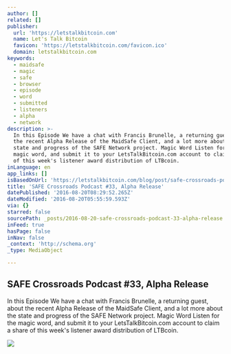 ```yaml
---
author: []
related: []
publisher:
  url: 'https://letstalkbitcoin.com'
  name: Let's Talk Bitcoin
  favicon: 'https://letstalkbitcoin.com/favicon.ico'
  domain: letstalkbitcoin.com
keywords:
  - maidsafe
  - magic
  - safe
  - browser
  - episode
  - word
  - submitted
  - listeners
  - alpha
  - network
description: >-
  In this Episode We have a chat with Francis Brunelle, a returning guest, about
  the recent Alpha Release of the MaidSafe Client, and a lot more about the
  state and progress of the SAFE Network project. Magic Word Listen for the
  magic word, and submit it to your LetsTalkBitcoin.com account to claim a share
  of this week's listener award distribution of LTBcoin.
inLanguage: en
app_links: []
isBasedOnUrl: 'https://letstalkbitcoin.com/blog/post/safe-crossroads-podcast-33-alpha-release'
title: 'SAFE Crossroads Podcast #33, Alpha Release'
datePublished: '2016-08-20T08:29:52.265Z'
dateModified: '2016-08-20T05:55:59.593Z'
via: {}
starred: false
sourcePath: _posts/2016-08-20-safe-crossroads-podcast-33-alpha-release.md
inFeed: true
hasPage: false
inNav: false
_context: 'http://schema.org'
_type: MediaObject

---
```

<article style=""><h1>SAFE Crossroads Podcast #33, Alpha Release</h1><p>In this Episode We have a chat with Francis Brunelle, a returning guest, about the recent Alpha Release of the MaidSafe Client, and a lot more about the state and progress of the SAFE Network project. Magic Word Listen for the magic word, and submit it to your LetsTalkBitcoin.com account to claim a share of this week's listener award distribution of LTBcoin.</p><img src="https://letstalkbitcoin.com/files/blogs/1893-ed2ea477b9b544ea58b4bc6e6db91c40e3751f40ae2f51a3122ed2e80447b938.jpg" /></article>